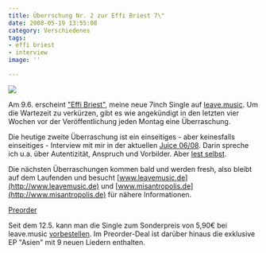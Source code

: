 ```yaml
---
title: Überrschung Nr. 2 zur Effi Briest 7\"
date: 2008-05-19 13:55:08
category: Verschiedenes
tags:
- effi briest
- interview
image: ''

---
```


[![](http://www.leavemusic.de/live/leavemusic/specials/002_misanthropinderjuice/MisanthropJuiceThumbnail.jpg)](http://www.leavemusic.de/live/leavemusic/specials/002_misanthropinderjuice/MisanthropJuice.pdf)  

  

Am 9.6. erscheint ["Effi Briest"](http://www.leavemusic.de/live/leavemusic/index.php?content=12&artikel_id=29), meine neue 7inch Single auf [leave.music](http://www.leavemusic.de). Um die Wartezeit zu verkürzen, gibt es wie angekündigt in den letzten vier Wochen vor der Veröffentlichung jeden Montag eine Überraschung.  

  

Die heutige zweite Überraschung ist ein einseitiges - aber keinesfalls einseitiges - Interview mit mir in der aktuellen [Juice 06/08](http://www.juice.de). Darin spreche ich u.a. über Autentizität, Anspruch und Vorbilder. Aber [lest selbst](http://www.leavemusic.de/live/leavemusic/specials/002_misanthropinderjuice/MisanthropJuice.pdf).  

  

Die nächsten Überraschungen kommen bald und werden fresh, also bleibt auf dem Laufenden und besucht [www.leavemusic.de](http://www.leavemusic.de)  und [www.misantropolis.de](http://www.misantropolis.de) für nähere Informationen.  

  

[Preorder](http://www.leavemusic.de/live/leavemusic/index.php?content=150)  

Seit dem 12.5. kann man die Single zum Sonderpreis von 5,90€ bei leave.music [vorbestellen](http://www.leavemusic.de/live/leavemusic/index.php?content=150). Im Preorder-Deal ist darüber hinaus die exklusive EP "Asien" mit 9 neuen Liedern enthalten.
